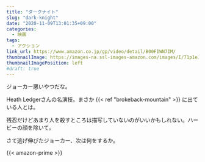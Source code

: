 ```yaml
---
title: "ダークナイト"
slug: "dark-knight"
date: "2020-11-09T13:01:35+09:00"
categories:
  - 映画
tags:
  - アクション
link_url: https://www.amazon.co.jp/gp/video/detail/B00FIWN7IM/
thumbnailImage: https://images-na.ssl-images-amazon.com/images/I/71p1eJUJWxL._SX300_.jpg
thumbnailImagePosition: left
#draft: true
---
```

ジョーカー悪いやつだな。
<!--more-->
Heath Ledgerさんの名演技。まさか {{< ref "brokeback-mountain" >}} に出ている人とは。

残忍だけどあまり人を殺すところは描写していないのがいいかもしれない。ハービーの顔を除いて。

さて逃げ伸びたジョーカー、次は何をするか。

{{< amazon-prime >}}
